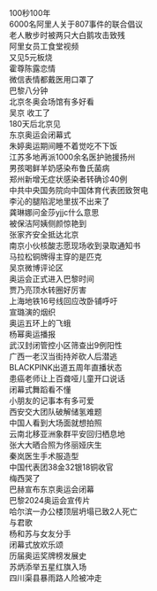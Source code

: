 100秒100年  
6000名阿里人关于807事件的联合倡议  
老人散步时被两只大白鹅攻击致残  
阿里女员工食堂视频  
又见5元板烧  
霍尊陈露恋情  
微信表情都戴医用口罩了  
巴黎八分钟  
北京冬奥会场馆有多好看  
吴京 收工了  
180天后北京见  
东京奥运会闭幕式  
朱婷奥运期间睡不着觉吃不下饭  
江苏多地再派1000余名医护驰援扬州  
男孩喝鲜羊奶感染布鲁氏菌病  
郑州新增无症状感染者转确诊40例  
中共中央国务院向中国体育代表团致贺电  
李沁的腿陷泥地里拔不出来了  
龚琳娜问金莎yjjc什么意思  
被保洁阿姨侧颜惊艳到  
张家齐安全抵达北京  
南京小伙核酸志愿现场收到录取通知书  
马拉松铜牌得主穿的是匹克  
吴京微博评论区  
奥运会正式进入巴黎时间  
贾乃亮顶水转圈好厉害  
上海地铁16号线回应改卧铺呼吁  
宣璐演的烟织  
奥运五环上的飞蛾  
杨幂奥运播报  
武汉封闭管控小区筛查出9例阳性  
广西一老汉当街持斧砍人后潜逃  
BLACKPINK出道五周年直播状态  
患癌老师让上百聋哑儿童开口说话  
闭幕式舞蹈看不懂  
小朋友的记事本有多可爱  
西安交大团队破解储氢难题  
中国人看到大场面就想拍照  
云南北移亚洲象群平安回归栖息地  
张大大晒合照为佟丽娅庆生  
秦岚医生手术服造型  
中国代表团38金32银18铜收官  
梅西哭了  
巴赫宣布东京奥运会闭幕  
巴黎2024奥运会宣传片  
哈尔滨一办公楼顶层坍塌已致2人死亡  
与君歌  
杨和苏与女友分手  
闭幕式放欢乐颂  
历届奥运奖牌榜发展史  
苏炳添举五星红旗入场  
四川渠县暴雨路人险被冲走  
